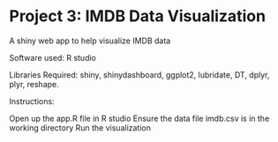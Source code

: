 # Project 3: IMDB Data Visualization
A shiny web app to help visualize IMDB data

Software used: R studio

Libraries Required: shiny, shinydashboard, ggplot2, lubridate, DT, dplyr, plyr, reshape.

Instructions:

Open up the app.R file in R studio
Ensure the data file imdb.csv is in the working directory
Run the visualization
